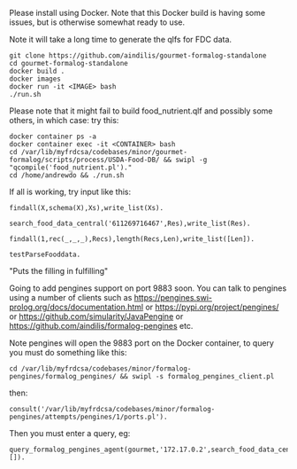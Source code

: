 Please install using Docker.  Note that this Docker build is having
some issues, but is otherwise somewhat ready to use.

Note it will take a long time to generate the qlfs for FDC
data. 

```
git clone https://github.com/aindilis/gourmet-formalog-standalone
cd gourmet-formalog-standalone
docker build .
docker images
docker run -it <IMAGE> bash
./run.sh
```

Please note that it might fail to build food_nutrient.qlf and possibly
some others, in which case: try this:

```
docker container ps -a
docker container exec -it <CONTAINER> bash
cd /var/lib/myfrdcsa/codebases/minor/gourmet-formalog/scripts/process/USDA-Food-DB/ && swipl -g "qcompile('food_nutrient.pl')."
cd /home/andrewdo && ./run.sh
```

If all is working, try input like this:

```
findall(X,schema(X),Xs),write_list(Xs).

search_food_data_central('611269716467',Res),write_list(Res).

findall(1,rec(_,_,_),Recs),length(Recs,Len),write_list([Len]).

testParseFooddata.

```

"Puts the filling in fulfilling"

Going to add pengines support on port 9883 soon.  You can talk to
pengines using a number of clients such as
https://pengines.swi-prolog.org/docs/documentation.html or 
https://pypi.org/project/pengines/ or
https://github.com/simularity/JavaPengine or
https://github.com/aindilis/formalog-pengines etc.


Note pengines will open the 9883 port on the Docker container, to query you must do something like this:

```
cd /var/lib/myfrdcsa/codebases/minor/formalog-pengines/formalog_pengines/ && swipl -s formalog_pengines_client.pl
```

then:

```
consult('/var/lib/myfrdcsa/codebases/minor/formalog-pengines/attempts/pengines/1/ports.pl').
```

Then you must enter a query, eg:

```
query_formalog_pengines_agent(gourmet,'172.17.0.2',search_food_data_central('611269716467',Res),Result),print_term(Result,[]).
```


